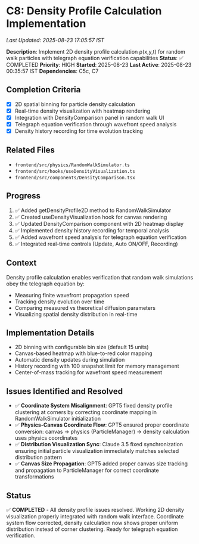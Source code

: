 # C8: Density Profile Calculation Implementation
*Last Updated: 2025-08-23 17:05:57 IST*

**Description**: Implement 2D density profile calculation ρ(x,y,t) for random walk particles with telegraph equation verification capabilities
**Status**: ✅ COMPLETED
**Priority**: HIGH
**Started**: 2025-08-23
**Last Active**: 2025-08-23 00:35:57 IST
**Dependencies**: C5c, C7

## Completion Criteria
- [x] 2D spatial binning for particle density calculation
- [x] Real-time density visualization with heatmap rendering
- [x] Integration with DensityComparison panel in random walk UI
- [x] Telegraph equation verification through wavefront speed analysis
- [x] Density history recording for time evolution tracking

## Related Files
- `frontend/src/physics/RandomWalkSimulator.ts`
- `frontend/src/hooks/useDensityVisualization.ts`
- `frontend/src/components/DensityComparison.tsx`

## Progress
1. ✅ Added getDensityProfile2D method to RandomWalkSimulator
2. ✅ Created useDensityVisualization hook for canvas rendering
3. ✅ Updated DensityComparison component with 2D heatmap display
4. ✅ Implemented density history recording for temporal analysis
5. ✅ Added wavefront speed analysis for telegraph equation verification
6. ✅ Integrated real-time controls (Update, Auto ON/OFF, Recording)

## Context
Density profile calculation enables verification that random walk simulations obey the telegraph equation by:
- Measuring finite wavefront propagation speed
- Tracking density evolution over time
- Comparing measured vs theoretical diffusion parameters
- Visualizing spatial density distribution in real-time

## Implementation Details
- 2D binning with configurable bin size (default 15 units)
- Canvas-based heatmap with blue-to-red color mapping
- Automatic density updates during simulation
- History recording with 100 snapshot limit for memory management
- Center-of-mass tracking for wavefront speed measurement

## Issues Identified and Resolved
- ✅ **Coordinate System Misalignment**: GPT5 fixed density profile clustering at corners by correcting coordinate mapping in RandomWalkSimulator initialization
- ✅ **Physics-Canvas Coordinate Flow**: GPT5 ensured proper coordinate conversion: canvas → physics (ParticleManager) → density calculation uses physics coordinates
- ✅ **Distribution Visualization Sync**: Claude 3.5 fixed synchronization ensuring initial particle visualization immediately matches selected distribution pattern
- ✅ **Canvas Size Propagation**: GPT5 added proper canvas size tracking and propagation to ParticleManager for correct coordinate transformations

## Status
✅ **COMPLETED** - All density profile issues resolved. Working 2D density visualization properly integrated with random walk interface. Coordinate system flow corrected, density calculation now shows proper uniform distribution instead of corner clustering. Ready for telegraph equation verification.
